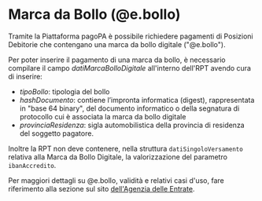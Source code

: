 Marca da Bollo (@e.bollo)
=========================

Tramite la Piattaforma pagoPA è possibile richiedere pagamenti di Posizioni Debitorie che contengano una marca da bollo digitale ("@e.bollo").

Per poter inserire il pagamento di una marca da bollo, è necessario compilare il campo _datiMarcaBolloDigitale_ all'interno dell'RPT avendo cura di inserire:

* _tipoBollo_: tipologia del bollo
* _hashDocumento_: contiene l’impronta informatica (digest), rappresentata in "base 64 binary", del documento informatico o della segnatura di protocollo cui è associata la marca da bollo digitale
* _provinciaResidenza_: sigla automobilistica della provincia di residenza del soggetto pagatore.

Inoltre la RPT non deve contenere, nella struttura `datiSingoloVersamento` relativa alla Marca da Bollo Digitale, la valorizzazione del parametro `ibanAccredito`.

Per maggiori dettagli su @e.bollo, validità e relativi casi d'uso, fare riferimento alla sezione sul sito [dell'Agenzia delle Entrate](https://www.agenziaentrate.gov.it/portale/web/guest/schede/pagamenti/imposta-di-bollo-per-le-istanze-trasmesse-alla-pa-ebollo-cittadini/che-cose-cittadini).